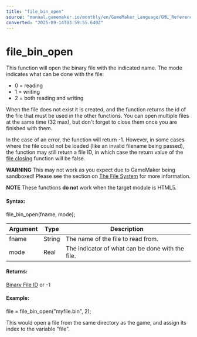 ```yaml
---
title: "file_bin_open"
source: "manual.gamemaker.io/monthly/en/GameMaker_Language/GML_Reference/File_Handling/Binary_Files/file_bin_open.htm"
converted: "2025-09-14T03:59:55.640Z"
---
```


# file\_bin\_open

This function will open the binary file with the indicated name. The mode indicates what can be done with the file:

-   0 = reading
-   1 = writing
-   2 = both reading and writing

When the file does not exist it is created, and the function returns the id of the file that must be used in the other functions. You can open multiple files at the same time (32 max), but don't forget to close them once you are finished with them.

In the case of an error, the function will return -1. However, in some cases where the file could not be loaded (like an invalid filename being passed), the function may still return a file ID, in which case the return value of the [file closing](file_bin_close.md) function will be false.

**WARNING** This may not work as you expect due to GameMaker being sandboxed! Please see the section on [The File System](../../../../Additional_Information/The_File_System.md) for more information.

**NOTE** These functions **do not** work when the target module is HTML5.

#### Syntax:

file\_bin\_open(fname, mode);

| Argument | Type | Description |
| --- | --- | --- |
| fname | String | The name of the file to read from. |
| mode | Real | The indicator of what can be done with the file. |

#### Returns:

[Binary File ID](file_bin_open.md) or -1

#### Example:

file = file\_bin\_open("myfile.bin", 2);

This would open a file from the same directory as the game, and assign its index to the variable "file".
